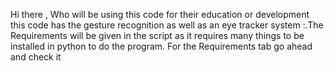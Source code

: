 Hi there , Who will be using this code for their education or development 
this code has the gesture recognition as well as an eye tracker system 
:.The Requirements will be given in the script as it requires many things to be installed in python to do the program.
For the Requirements tab go ahead and check it
